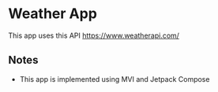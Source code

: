 # Weather App

This app uses this API https://www.weatherapi.com/

## Notes

- This app is implemented using MVI and Jetpack Compose


